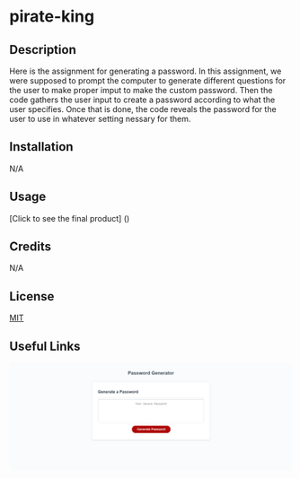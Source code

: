 # pirate-king

## Description
Here is the assignment for generating a password. In this assignment, we were supposed to prompt the computer to generate different questions for the user to make proper imput to make the custom password. Then the code gathers the user input to create a password according to what the user specifies. Once that is done, the code reveals the password for the user to use in whatever setting nessary for them.
## Installation
N/A
## Usage
[Click to see the final product] ()
## Credits
N/A
## License
[MIT](https://choosealicense.com/licenses/mit/)

## Useful Links
![Screenshot of generate password website](./Assets/images/127.0.0.1_5501_index.html.png)